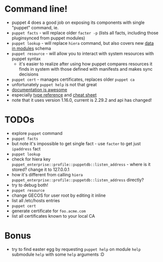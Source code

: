 # Command line!

* puppet 4 does a good job on exposing its components with single "puppet" command, ie.
 * ```puppet facts``` - will replace older ```facter -p``` (lists all facts, including those pluginsynced from puppet modules)
 * ```puppet lookup``` - will replace ```hiera``` command, but also covers new [data in modules](https://docs.puppetlabs.com/puppet/latest/reference/lookup_quick_module.html) schema
 * ```puppet resource``` - will allow you to interact with system resources with puppet syntax
   * it's easier to realize after using how puppet compares resources it finds in system with those defined with manifests and makes sync decisions
 * ```puppet cert``` - manages certificates, replaces older ```puppet ca```
* unfortunately ```puppet help``` is not that great
 * [documentation is awesome](https://docs.puppetlabs.com/puppet/)
 * especially [type reference](https://docs.puppetlabs.com/puppet/latest/reference/type.html) and [cheat sheet](https://docs.puppetlabs.com/puppet_core_types_cheatsheet.pdf)
  * note that it uses version 1.16.0, current is 2.29.2 and api has changed!

# TODOs

* explore ```puppet``` command
 * ```puppet facts```
  * but note it's impossible to get single fact - use ```facter``` to get just ```ipaddress``` fact
 * ```puppet lookup```
  * check for hiera key ```puppet_enterprise::profile::puppetdb::listen_address``` - where is it stored? change it to 127.0.0.1
  * how it's different from calling ```hiera puppet_enterprise::profile::puppetdb::listen_address``` directly?
  * try to debug both!
 * ```puppet resource```
  * change GECOS for user root by editing it inline
  * list all /etc/hosts entries
 * ```puppet cert```
  * generate certificate for ```foo.acme.com```
  * list all certificates known to your local CA

# Bonus

* try to find easter egg by requesting ```puppet help``` on module ```help``` submodule ```help``` with some ```help``` arguments :D
